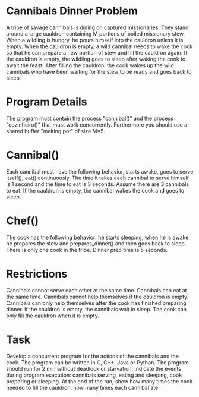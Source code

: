 # Cannibals Dinner Problem

A tribe of savage cannibals is dining on captured missionaries. They stand around a large cauldron containing M portions of boiled missionary stew. When a wildling is hungry, he pours himself into the cauldron unless it is empty. When the cauldron is empty, a wild cannibal needs to wake the cook so that he can prepare a new portion of stew and fill the cauldron again. If the cauldron is empty, the wildling goes to sleep after waking the cook to await the feast. After filling the cauldron, the cook wakes up the wild cannibals who have been waiting for the stew to be ready and goes back to sleep.

# Program Details

The program must contain the process "cannibal()" and the process "cozinheiro()" that must work concurrently. Furthermore you should use a shared buffer "melting pot" of size M=5.

# Cannibal()

Each cannibal must have the following behavior, starts awake, goes to serve itself(), eat() continuously. The time it takes each cannibal to serve himself is 1 second and the time to eat is 3 seconds.
Assume there are 3 cannibals to eat. If the cauldron is empty, the cannibal wakes the cook and goes to sleep.

# Chef()
The cook has the following behavior: he starts sleeping, when he is awake he prepares the stew and prepares_dinner() and then goes back to sleep. There is only one cook in the tribe. Dinner prep time is 5 seconds.

# Restrictions
Cannibals cannot serve each other at the same time.
Cannibals can eat at the same time.
Cannibals cannot help themselves if the cauldron is empty.
Cannibals can only help themselves after the cook has finished preparing dinner.
If the cauldron is empty, the cannibals wait in sleep.
The cook can only fill the cauldron when it is empty.

# Task
Develop a concurrent program for the actions of the cannibals and the cook. The program can be written in C, C++, Java or Python.
The program should run for 2 min without deadlock or starvation. Indicate the events during program execution: cannibals serving, eating and sleeping, cook preparing or sleeping. At the end of the run, show how many times the cook needed to fill the cauldron, how many times each cannibal ate
